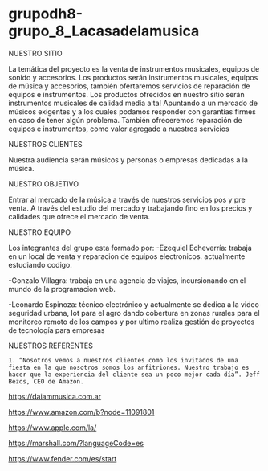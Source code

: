 # grupodh8-grupo_8_Lacasadelamusica

NUESTRO SITIO

La temática del proyecto es la venta de instrumentos musicales, equipos de sonido y accesorios. Los productos serán instrumentos musicales, equipos de música y accesorios, también ofertaremos servicios de reparación de equipos e instrumentos. Los productos ofrecidos en nuestro sitio serán instrumentos musicales de calidad media alta! Apuntando a un mercado de músicos exigentes y a los cuales podamos responder con garantías firmes en caso de tener algún problema. También ofreceremos reparación de equipos e instrumentos, como valor agregado a nuestros servicios

NUESTROS CLIENTES

Nuestra audiencia serán músicos y personas o empresas dedicadas a la música.

NUESTRO OBJETIVO

Entrar al mercado de la música a través de nuestros servicios pos y pre venta. A través del estudio del mercado y trabajando fino en los precios y calidades que ofrece el mercado de venta.


NUESTRO EQUIPO 

Los integrantes del grupo esta formado por:
-Ezequiel Echeverría: trabaja en un local de venta y reparacion de equipos electronicos. actualmente estudiando codigo.

-Gonzalo Villagra: trabaja en una agencia de viajes, incursionando en el mundo de la programacion web.

-Leonardo Espinoza: técnico electrónico y actualmente se dedica a la video seguridad urbana, Iot para el agro dando cobertura en zonas rurales para el monitoreo remoto de los campos y por ultimo realiza gestión de proyectos de tecnología para empresas


NUESTROS REFERENTES

    1. “Nosotros vemos a nuestros clientes como los invitados de una fiesta en la que nosotros somos los anfitriones. Nuestro trabajo es hacer que la experiencia del cliente sea un poco mejor cada día”. Jeff Bezos, CEO de Amazon.


https://daiammusica.com.ar

https://www.amazon.com/b?node=11091801

https://www.apple.com/la/

https://marshall.com/?languageCode=es

https://www.fender.com/es/start
